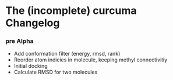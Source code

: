 # The (incomplete) curcuma Changelog

### pre Alpha
- Add conformation filter (energy, rmsd, rank)
- Reorder atom indicies in molecule, keeping methyl connectivitiy
- Initial docking
- Calculate RMSD for two molecules
